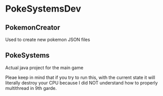 # PokeSystemsDev

## PokemonCreator
Used to create new pokemon JSON files

## PokeSystems
Actual java project for the main game

Pleae keep in mind that if you try to run this, with the current state it will literally destroy your CPU because I did NOT understand how to properly multithread in 9th garde.
